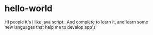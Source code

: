 # hello-world
HI people it's I like java script.. And complete to learn it, and learn some new languages that help me to develop app's
